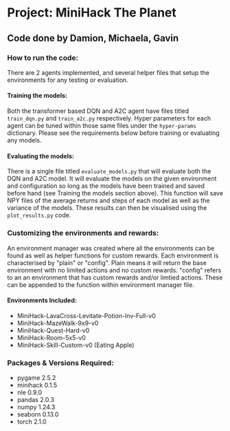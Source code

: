 # Project: MiniHack The Planet 
## Code done by Damion, Michaela, Gavin

### How to run the code:
There are 2 agents implemented, and several helper files that setup the environments for any testing or evaluation. 

#### Training the models:
Both the transformer based DQN and A2C agent have files titled `train_dqn.py` and `train_a2c.py` respectively. Hyper parameters for each agent can be tuned within those same files under the `hyper-params` dictionary. Please see the requirements below before training or evaluating any models.

#### Evaluating the models:
There is a single file titled `evaluate_models.py` that will evaluate both the DQN and A2C model. It will evaluate the models on the given environment and configuration so long as the models have been trained and saved before hand (see Training the models section above). This function will save NPY files of the average returns and steps of each model as well as the variance of the models. These results can then be visualised using the `plot_results.py` code. 

### Customizing the environments and rewards:
An environment manager was created where all the environments can be found as well as helper functions for custom rewards. Each environment is characterised by "plain" or "config". Plain means it will return the base environment with no limited actions and no custom rewards. "config" refers to an an environment that has custom rewards and/or limtied actions. These can be appended to the function within environment manager file. 

#### Environments Included:  
 - MiniHack-LavaCross-Levitate-Potion-Inv-Full-v0 
 - MiniHack-MazeWalk-9x9-v0
 - MiniHack-Quest-Hard-v0
 - MiniHack-Room-5x5-v0
 - MiniHack-Skill-Custom-v0 (Eating Apple)


### Packages & Versions Required:  
 - pygame 2.5.2
 - minihack 0.1.5
 - nle 0.9.0
 - pandas 2.0.3
 - numpy 1.24.3
 - seaborn 0.13.0
 - torch 2.1.0
